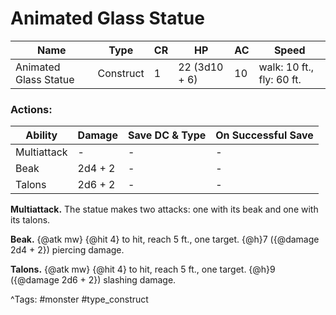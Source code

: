 # Animated Glass Statue

| Name | Type | CR | HP | AC | Speed |
|------|------|----|----|----|-------|
| Animated Glass Statue | Construct | 1 | 22 (3d10 + 6) | 10 | walk: 10 ft., fly: 60 ft. |

### Actions:

| Ability | Damage | Save DC & Type | On Successful Save |
|---------|--------|----------------|--------------------|
| Multiattack | - | - | - |
| Beak | 2d4 + 2 | - | - |
| Talons | 2d6 + 2 | - | - |


**Multiattack.** The statue makes two attacks: one with its beak and one with its talons.

**Beak.** {@atk mw} {@hit 4} to hit, reach 5 ft., one target. {@h}7 ({@damage 2d4 + 2}) piercing damage.

**Talons.** {@atk mw} {@hit 4} to hit, reach 5 ft., one target. {@h}9 ({@damage 2d6 + 2}) slashing damage.

^Tags: #monster #type_construct